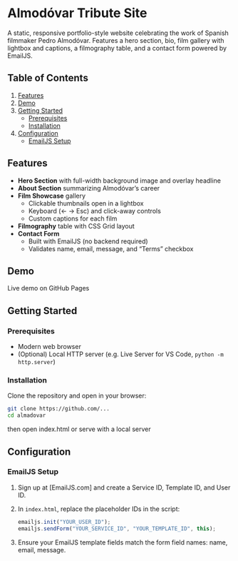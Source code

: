 # Almodóvar Tribute Site

A static, responsive portfolio-style website celebrating the work of Spanish filmmaker Pedro Almodóvar. Features a hero section, bio, film gallery with lightbox and captions, a filmography table, and a contact form powered by EmailJS.

## Table of Contents

1. [Features](#features)  
2. [Demo](#demo)  
3. [Getting Started](#getting-started)  
   - [Prerequisites](#prerequisites)  
   - [Installation](#installation)  
4. [Configuration](#configuration)  
   - [EmailJS Setup](#emailjs-setup)  

## Features

- **Hero Section** with full-width background image and overlay headline  
- **About Section** summarizing Almodóvar’s career  
- **Film Showcase** gallery  
  - Clickable thumbnails open in a lightbox  
  - Keyboard (← → Esc) and click-away controls  
  - Custom captions for each film  
- **Filmography** table with CSS Grid layout  
- **Contact Form**  
  - Built with EmailJS (no backend required)  
  - Validates name, email, message, and “Terms” checkbox  

## Demo

Live demo on GitHub Pages

## Getting Started

### Prerequisites

- Modern web browser  
- (Optional) Local HTTP server (e.g. Live Server for VS Code, `python -m http.server`)

### Installation

Clone the repository and open in your browser:

```bash
git clone https://github.com/...
cd almadovar
```
then open index.html or serve with a local server

## Configuration

### EmailJS Setup

1. Sign up at [EmailJS.com] and create a Service ID, Template ID, and User ID.  
2. In `index.html`, replace the placeholder IDs in the script:

   ```js
   emailjs.init("YOUR_USER_ID");
   emailjs.sendForm("YOUR_SERVICE_ID", "YOUR_TEMPLATE_ID", this);
   ```
3. Ensure your EmailJS template fields match the form field names: name, email, message.
